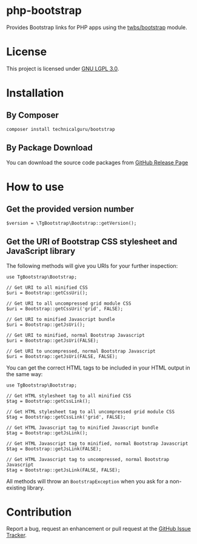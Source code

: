 # php-bootstrap
Provides Bootstrap links for PHP apps using the [twbs/bootstrap](https://packagist.org/packages/twbs/bootstrap) module.

# License
This project is licensed under [GNU LGPL 3.0](LICENSE.md). 

# Installation

## By Composer

```
composer install technicalguru/bootstrap
```

## By Package Download
You can download the source code packages from [GitHub Release Page](https://github.com/technicalguru/php-bootstrap/releases)

# How to use

## Get the provided version number

```
$version = \TgBootstrap\Bootstrap::getVersion();
```

## Get the URI of Bootstrap CSS stylesheet and JavaScript library

The following methods will give you URIs for your further inspection:

```
use TgBootstrap\Bootstrap;

// Get URI to all minified CSS
$uri = Bootstrap::getCssUri();

// Get URI to all uncompressed grid module CSS
$uri = Bootstrap::getCssUri('grid', FALSE);

// Get URI to minified Javascript bundle
$uri = Bootstrap::getJsUri();

// Get URI to minified, normal Bootstrap Javascript
$uri = Bootstrap::getJsUri(FALSE);

// Get URI to uncompressed, normal Bootstrap Javascript
$uri = Bootstrap::getJsUri(FALSE, FALSE);
```

You can get the correct HTML tags to be included in your HTML output in the same way:

```
use TgBootstrap\Bootstrap;

// Get HTML stylesheet tag to all minified CSS
$tag = Bootstrap::getCssLink();

// Get HTML stylesheet tag to all uncompressed grid module CSS
$tag = Bootstrap::getCssLink('grid', FALSE);

// Get HTML Javascript tag to minified Javascript bundle
$tag = Bootstrap::getJsLink();

// Get HTML Javascript tag to minified, normal Bootstrap Javascript
$tag = Bootstrap::getJsLink(FALSE);

// Get HTML Javascript tag to uncompressed, normal Bootstrap Javascript
$tag = Bootstrap::getJsLink(FALSE, FALSE);
```

All methods will throw an `BootstrapException` when you ask for a non-existing library.

# Contribution
Report a bug, request an enhancement or pull request at the [GitHub Issue Tracker](https://github.com/technicalguru/php-bootstrap/issues).

